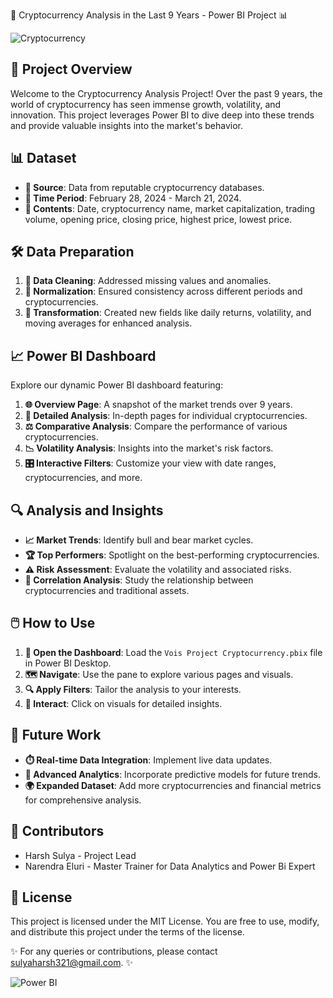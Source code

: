 🚀 Cryptocurrency Analysis in the Last 9 Years - Power BI Project 📊

![Cryptocurrency](https://upload.wikimedia.org/wikipedia/commons/4/46/Bitcoin.svg)

## 📄 Project Overview
Welcome to the Cryptocurrency Analysis Project! Over the past 9 years, the world of cryptocurrency has seen immense growth, volatility, and innovation. This project leverages Power BI to dive deep into these trends and provide valuable insights into the market's behavior.

## 📊 Dataset
- **🔗 Source**: Data from reputable cryptocurrency databases.
- **📅 Time Period**: February 28, 2024 - March 21, 2024.
- **📂 Contents**: Date, cryptocurrency name, market capitalization, trading volume, opening price, closing price, highest price, lowest price.

## 🛠️ Data Preparation
1. **🧹 Data Cleaning**: Addressed missing values and anomalies.
2. **📏 Normalization**: Ensured consistency across different periods and cryptocurrencies.
3. **🔄 Transformation**: Created new fields like daily returns, volatility, and moving averages for enhanced analysis.

## 📈 Power BI Dashboard
Explore our dynamic Power BI dashboard featuring:
1. **🌐 Overview Page**: A snapshot of the market trends over 9 years.
2. **🔬 Detailed Analysis**: In-depth pages for individual cryptocurrencies.
3. **⚖️ Comparative Analysis**: Compare the performance of various cryptocurrencies.
4. **📉 Volatility Analysis**: Insights into the market's risk factors.
5. **🎛️ Interactive Filters**: Customize your view with date ranges, cryptocurrencies, and more.

## 🔍 Analysis and Insights
- **📈 Market Trends**: Identify bull and bear market cycles.
- **🏆 Top Performers**: Spotlight on the best-performing cryptocurrencies.
- **⚠️ Risk Assessment**: Evaluate the volatility and associated risks.
- **🔗 Correlation Analysis**: Study the relationship between cryptocurrencies and traditional assets.

## 🖱️ How to Use
1. **📂 Open the Dashboard**: Load the `Vois Project Cryptocurrency.pbix` file in Power BI Desktop.
2. **🗺️ Navigate**: Use the pane to explore various pages and visuals.
3. **🔍 Apply Filters**: Tailor the analysis to your interests.
4. **🤹 Interact**: Click on visuals for detailed insights.

## 🚀 Future Work
- **⏱️ Real-time Data Integration**: Implement live data updates.
- **🧠 Advanced Analytics**: Incorporate predictive models for future trends.
- **🌍 Expanded Dataset**: Add more cryptocurrencies and financial metrics for comprehensive analysis.

## 👥 Contributors
-  Harsh Sulya - Project Lead
-  Narendra Eluri - Master Trainer for Data Analytics and Power Bi Expert

## 📜 License
This project is licensed under the MIT License. You are free to use, modify, and distribute this project under the terms of the license.


✨ For any queries or contributions, please contact sulyaharsh321@gmail.com. ✨

![Power BI](https://powerbi.microsoft.com/pictures/shared/social/social-default-image.png)
